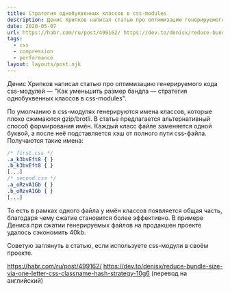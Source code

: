 ```yaml
---
title: Стратегия однобуквенных классов в css-modules
description: Денис Хрипков написал статью про оптимизацию генерируемого кода css-модулей
date: 2020-05-07
url: https://habr.com/ru/post/499162/ https://dev.to/denisx/reduce-bundle-size-via-one-letter-css-classname-hash-strategy-10g6
tags:
  - css
  - compression
  - performance
layout: layouts/post.njk
---
```

Денис Хрипков написал статью про оптимизацию генерируемого кода css-модулей — "Как уменьшить размер бандла — стратегия однобуквенных классов в css-modules".

По умолчанию в css-модулях генерируются имена классов, которые плохо сжимаются gzip/brotli. В статье предлагается альтернативный способ формирования имён. Каждый класс файле заменяется одной буквой, а после неё подставляется хэш от полного пути css-файла. Получаются такие имена:

```css
/* first.css */
.a_k3bvEft8 { }
.b_k3bvEft8 { }
[...]
/* second.css */
.a_oRzvA1Gb { }
.b_oRzvA1Gb { }
[...]
```

То есть в рамках одного файла у имён классов появляется общая часть, благодаря чему сжатие становится более эффективно. В примере Дениса при сжатии генерируемых файлов на продакшен проекте удалось сэкономить 40kb.

Советую заглянуть в статью, если используете css-модули в своём проекте.

https://habr.com/ru/post/499162/
https://dev.to/denisx/reduce-bundle-size-via-one-letter-css-classname-hash-strategy-10g6 (перевод на английский)

